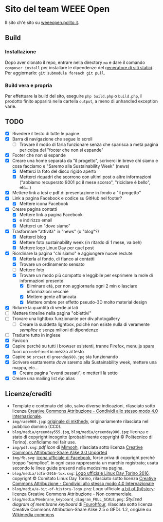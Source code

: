 # Sito del team WEEE Open
Il sito ch'è sito su [weeeopen.polito.it](http://weeeopen.polito.it).

## Build
### Installazione
Dopo aver clonato il repo, entrare nella directory `ma` e dare il comando `composer install`
per installare le dipendenze del [generatore di siti statici](https://github.com/lvps/mechatronic-anvil).
Per aggiornarlo: `git submodule foreach git pull`.

### Build vera e propria
Per effettuare la build del sito, eseguire `php build.php` o `build.php`,
il prodotto finito apparirà nella cartella `output`, a meno di unhandled exception varie.

## TODO
- [X] Rivedere il testo di tutte le pagine
- [X] Barra di navigazione che segue lo scroll
    - [ ] Trovare il modo di farla funzionare senza che sparisca a metà pagina per colpa del "footer che non si espande"
- [X] Footer che non si espande
- [X] Creare una home separata da "il progetto", scriverci in breve chi siamo e cosa facciamo e "Saremo alla Sustainability Week" (news)
	- [X] Metterci la foto del disco rigido aperto
	- [X] Metterci riquadri che scorrono con ultimi post o altre informazioni ("abbiamo recuperato 9001 pc il mese scorso", "riciclare è bello", etc...)
- [X] Mettere link a tesi e pdf di presentazione in fondo a "il progetto"
- [X] Link a pagina Facebook e codice su GitHub nel footer?
    - [X] Mettere icona Facebook
- [X] Creare pagina contatti
	- [X] Mettere link a pagina Facebook
	- [X] e indirizzo email
	- [X] Metterci un "dove siamo"
- [X] Trasformare "attività" in "news" (o "blog"?)
    - [X] Metterci blog
    - [X] Mettere foto sustainability week (in ritardo di 1 mese, va beh)
    - [X] Mettere logo Linux Day per quel post
- [X] Riordinare la pagina "chi siamo" e aggiungere nuove reclute
    - [X] Metterla al fondo, di fianco ai contatti
    - [X] Trovare un ordinamento sensato
	- [ ] Mettere foto
	- [X] Trovare un modo più compatto e leggibile per esprimere la mole di informazioni presente
	    - [X] Eliminare età, per non aggiornarla ogni 2 min o lasciare informazioni vecchie
	    - [X] Mettere gente affiancata
	    - [X] Mettere ombre per effetto pseudo-3D molto material design
- [X] Ridurre la quantità di verde ai lati
- [ ] Mettere timeline nella pagina "obiettivi"
- [ ] Trovare una lightbox funzionante per div.photogallery
	- [ ] Creare la suddetta lightbox, poiché non esiste nulla di veramente *semplice* e senza milioni di dipendenze
- [ ] Tradurre tutto in inglese
- [X] Favicon
- [X] Capire perché su tutti i browser esistenti, tranne Firefox,
menu.js spara fuori un `undefined` in mezzo al testo
- [X] Capire se `srcset` di `greenday980.jpg` sta funzionando
- [X] Scrivere esattamente *dove* saremo alla Sustainability week, mettere una mappa, etc...
	- [X] Creare pagina "eventi passati", o metterli là sotto
- [X] Creare una mailing list e\o alias

## Licenze/crediti
* Template e contenuto del sito, salvo diverse indicazioni, rilasciato sotto licenza [Creative Commons Attribuzione - Condividi allo stesso modo 4.0 Internazionale](http://creativecommons.org/licenses/by-sa/4.0/).
* `img/raee960.jpg`: [originale di mkthedy](https://pixabay.com/it/cestino-elettronico-piastre-622419/), originariamente rilasciata nel pubblico dominio (CC0).
* `blog/media/greenday555.jpg`, `blog/media/greenday980.jpg`: licenza e stato di copyright incognito (probabilmente copyright © Politecnico di Torino), confidiamo nel fair use.
* `img/pdf.svg`: *pdf icon* di [Mimooh](https://commons.wikimedia.org/wiki/User:Mimooh), rilasciata sotto licenza [Creative Commons Attribution-Share Alike 3.0 Unported](https://creativecommons.org/licenses/by-sa/3.0/deed.en)
* `img/fb.svg`: [icona ufficiale di Facebook](https://en.facebookbrand.com/assets/f-logo), forse priva di copyright perché troppo "semplice", in ogni caso rappresenta un marchio registrato; usata secondo le linee guida presenti nella medesima pagina.
* `blog/media/ldto-2016-tux.svg`: [Logo ufficiale Linux Day Torino 2016](https://github.com/0iras0r/ld2016/blob/877d31f8cbcd0a4add1677a34b432f39f7f4a5d5/2016/static/ld-2016-tux.svg), copyright © Comitato Linux Day Torino, rilasciato sotto licenza [Creative Commons Attribuzione - Condividi allo stesso modo 4.0 Internazionale](http://creativecommons.org/licenses/by-sa/4.0/)
* `blog/media/a-bit-of-history-logo.png`: Logo ufficiale [a bit of \[hi\]story](http://abitofhistory.it/): licenza Creative Commons Attribuzione - Non commerciale.
* `blog/media/Membrane_keyboard_diagram_FULL_SCALE.png`: *Stylised diagram of membrane keyboard* di [Fourohfour](https://en.wikipedia.org/wiki/en:User:Fourohfour), rilasciata sotto licenza Creative Commons Attribution-Share Alike 2.5 o GFDL 1.2, origiale su [Wikimedia commons](https://commons.wikimedia.org/wiki/File:Membrane_keyboard_diagram_FULL_SCALE.png)
